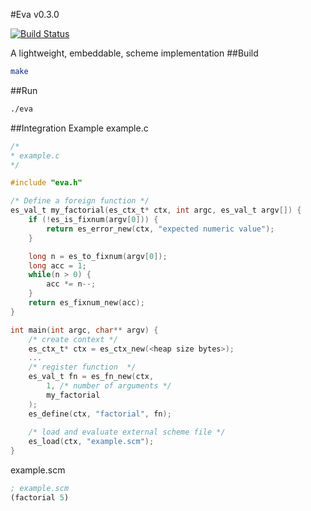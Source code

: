 #Eva v0.3.0

[![Build Status](https://travis-ci.org/pedro-onate/eva.svg?branch=master)](https://travis-ci.org/pedro-onate/eva)

A lightweight, embeddable, scheme implementation
##Build
```bash
make
```
##Run
```bash
./eva
```
##Integration Example
example.c
```c
/*
* example.c
*/

#include "eva.h"

/* Define a foreign function */
es_val_t my_factorial(es_ctx_t* ctx, int argc, es_val_t argv[]) {
    if (!es_is_fixnum(argv[0])) {
        return es_error_new(ctx, "expected numeric value");
    }

    long n = es_to_fixnum(argv[0]);
    long acc = 1;
    while(n > 0) {
        acc *= n--;
    }
    return es_fixnum_new(acc);
}

int main(int argc, char** argv) {
    /* create context */
    es_ctx_t* ctx = es_ctx_new(<heap size bytes>);
    ...
    /* register function  */
    es_val_t fn = es_fn_new(ctx, 
        1, /* number of arguments */
        my_factorial
    );
    es_define(ctx, "factorial", fn);
    
    /* load and evaluate external scheme file */
    es_load(ctx, "example.scm");
}
```
example.scm
```scheme
; example.scm
(factorial 5)
```
